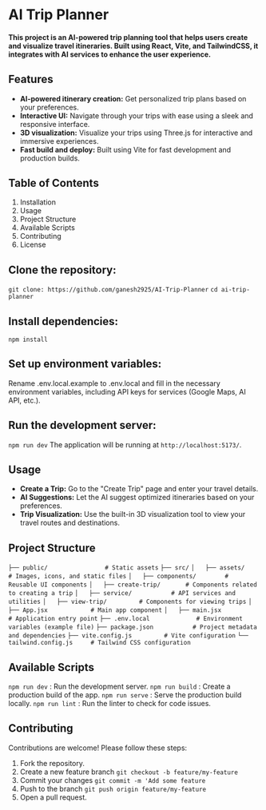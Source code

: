 # AI Trip Planner
#### This project is an AI-powered trip planning tool that helps users create and visualize travel itineraries. Built using React, Vite, and TailwindCSS, it integrates with AI services to enhance the user experience.

## Features
* <b>AI-powered itinerary creation:</b> Get personalized trip plans based on your preferences.
* <b>Interactive UI:</b> Navigate through your trips with ease using a sleek and responsive interface.
* <b>3D visualization:</b> Visualize your trips using Three.js for interactive and immersive experiences.
* <b>Fast build and deploy:</b> Built using Vite for fast development and production builds.

## Table of Contents

1. Installation
2. Usage
3. Project Structure
4. Available Scripts
5. Contributing
6. License

## Clone the repository:

`git clone: https://github.com/ganesh2925/AI-Trip-Planner`
`cd ai-trip-planner`

## Install dependencies:

`npm install`

## Set up environment variables:
Rename .env.local.example to .env.local and fill in the necessary environment variables, including API keys for services (Google Maps, AI API, etc.).

## Run the development server:

`npm run dev`
The application will be running at `http://localhost:5173/`.

## Usage

* <b>Create a Trip:</b> Go to the "Create Trip" page and enter your travel details.
* <b>AI Suggestions:</b> Let the AI suggest optimized itineraries based on your preferences.
* <b>Trip Visualization:</b> Use the built-in 3D visualization tool to view your travel routes and destinations.

## Project Structure

`├── public/                # Static assets`
`├── src/`
`│   ├── assets/            # Images, icons, and static files`
`│   ├── components/        # Reusable UI components`
`│   ├── create-trip/       # Components related to creating a trip`
`│   ├── service/           # API services and utilities`
`│   ├── view-trip/         # Components for viewing trips`
`│   ├── App.jsx            # Main app component`
`│   ├── main.jsx           # Application entry point`
`├── .env.local             # Environment variables (example file)`
`├── package.json           # Project metadata and dependencies`
`├── vite.config.js         # Vite configuration`
`└── tailwind.config.js     # Tailwind CSS configuration`

## Available Scripts

`npm run dev` : Run the development server.
`npm run build` : Create a production build of the app.
`npm run serve` : Serve the production build locally.
`npm run lint` : Run the linter to check for code issues.

## Contributing

Contributions are welcome! Please follow these steps:
1. Fork the repository.
2. Create a new feature branch `git checkout -b feature/my-feature`
3. Commit your changes `git commit -m 'Add some feature`
4. Push to the branch `git push origin feature/my-feature`
5. Open a pull request.